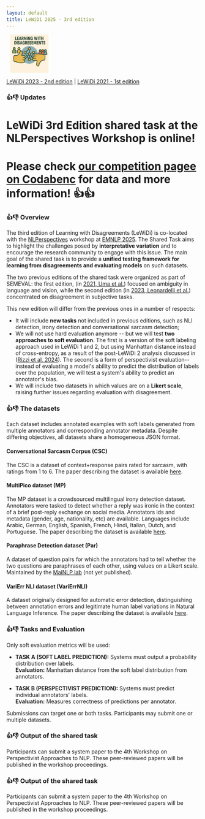 ```yaml
---
layout: default
title: LeWiDi 2025 - 3rd edition
---
```

<img src="logo.png" alt="Logo" width="100" style="vertical-align: middle; margin-left: 10px;" />

[LeWiDi 2023 - 2nd edition](/LeWiDi2023/) | [LeWiDi 2021 - 1st edition](https://sites.google.com/view/semeval2021-task12) 

### 👍👎 Updates 
# LeWiDi 3rd Edition shared task at the NLPerspectives Workshop is online! 
# Please check [our competition pagee on Codabenc](https://www.codabench.org/competitions/7192/) for data and more information! 👍👍



### 👍👎 Overview
The third edition of Learning with Disagreements (LeWiDi) is co-located with the [NLPerspectives](https://nlperspectives.di.unito.it/) workshop at [EMNLP 2025](https://2025.emnlp.org/). 
The Shared Task aims to highlight the challenges posed by **interpretative variation** and to encourage the research community to engage with this issue. The main goal of the shared task is to provide a **unified testing framework for learning from disagreements and evaluating models** on such datasets.

The two previous editions of the shared task were organized as part of SEMEVAL: the first edition, (in [2021, Uma et al.](https://aclanthology.org/2021.semeval-1.41/)) focused on ambiguity in language and vision, while the second edition (in [2023, Leonardelli et al.](https://aclanthology.org/2023.semeval-1.314/)) concentrated on disagreement in subjective tasks.

This new edition will differ from the previous ones in a number of respects:

- It will include **new tasks** not included in previous editions, such as NLI detection, irony detection and conversational sarcasm detection;
- We will not use hard evaluation anymore -- but we will test **two approaches to soft evaluation**. The first is a version of the soft labeling approach used in LeWiDi 1 and 2, but using Manhattan distance instead of cross-entropy, as a result of the post-LeWiDi 2 analysis discussed in ([Rizzi et al, 2024](https://aclanthology.org/2024.nlperspectives-1.9.pdf)). The second is a form of perspectivist evaluation--instead of evaluating a model's ability to predict the distribution of labels over the population, we will test a system's ability to predict an annotator's bias.
- We will include two datasets in which values are on a **Likert scale**, raising further issues regarding evaluation with disagreement.

### 👍👎 The datasets
Each dataset includes annotated examples with soft labels generated from multiple annotators and corresponding annotator metadata.
Despite differing objectives, all datasets share a homogeneous JSON format.

#### Conversational Sarcasm Corpus (CSC)
The CSC is a dataset of context+response pairs rated for sarcasm, with ratings from 1 to 6.
The paper describing the dataset is available [here](https://aclanthology.org/2024.naacl-long.238/).

#### MultiPico dataset (MP)
The MP dataset is a crowdsourced multilingual irony detection dataset. Annotators were tasked to detect whether a reply was ironic in the context of a brief post-reply exchange on social media. Annotators ids and metadata (gender, age, nationality, etc) are available. Languages include Arabic, German, English, Spanish, French, Hindi, Italian, Dutch, and Portuguese.
The paper describing the dataset is available [here](https://aclanthology.org/2024.acl-long.849.pdf).

#### Paraphrase Detection dataset (Par)
A dataset of question pairs for which the annotators had to tell whether the two questions are paraphrases of each other, using values on a Likert scale.
Maintained by the [MaiNLP lab](https://mainlp.github.io/) (not yet published).

#### VariErr NLI dataset (VariErrNLI)
A dataset  originally designed for automatic error detection, distinguishing between annotation errors and legitimate human label variations in Natural Language Inference.
The paper describing the dataset is available [here](https://aclanthology.org/2024.acl-long.123/).


### 👍👎 Tasks and Evaluation

Only soft evaluation metrics will be used:

- **TASK A (SOFT LABEL PREDICTION):** Systems must output a probability distribution over labels.  
  **Evaluation:** Manhattan distance from the soft label distribution from annotators.
  
- **TASK B (PERSPECTIVIST PREDICTION):** Systems must predict individual annotators' labels.  
  **Evaluation:** Measures correctness of predictions per annotator.

Submissions can target one or both tasks. Participants may submit one or multiple datasets.


### 👍👎 Output of the shared task

Participants can submit a system paper to the 4th Workshop on Perspectivist Approaches to NLP. These peer-reviewed papers will be published in the workshop proceedings.


### 👍👎 Output of the shared task

Participants can submit a system paper to the 4th Workshop on Perspectivist Approaches to NLP. These peer-reviewed papers will be published in the workshop proceedings.
